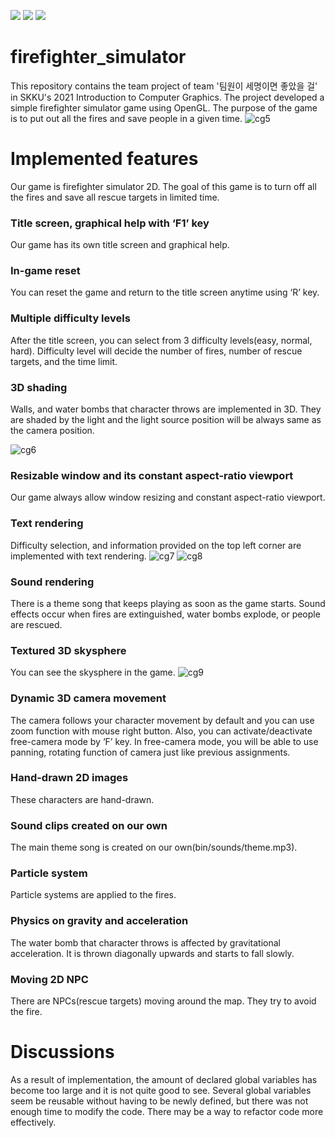 <img src="https://img.shields.io/badge/C-A8B9CC?style=flat&logo=C&logoColor=white"/> <img src="https://img.shields.io/badge/C++-00599C?style=flat&logo=C++&logoColor=white"/> <img src="https://img.shields.io/badge/OpenGL-5586A4?style=flat&logo=OpenGL&logoColor=white"/>
# firefighter_simulator
This repository contains the team project of team '팀원이 세명이면 좋았을 걸' in SKKU's 2021 Introduction to Computer Graphics. The project developed a simple firefighter simulator game using OpenGL. The purpose of the game is to put out all the fires and save people in a given time.
![cg5](https://github.com/dipreez/firefighter_simulator/assets/50349104/057987a2-8383-41f3-8bd2-78020e591b68)

# Implemented features
Our game is firefighter simulator 2D. The goal of this game is to turn off all the fires and
save all rescue targets in limited time.
### Title screen, graphical help with ‘F1’ key
Our game has its own title screen and graphical help.
### In-game reset
You can reset the game and return to the title screen anytime using ‘R’ key.
### Multiple difficulty levels
After the title screen, you can select from 3 difficulty levels(easy, normal, hard). Difficulty
level will decide the number of fires, number of rescue targets, and the time limit.
### 3D shading
Walls, and water bombs that character throws are implemented in 3D. They are shaded
by the light and the light source position will be always same as the camera position.

![cg6](https://github.com/dipreez/firefighter_simulator/assets/50349104/ecea86c9-fb0e-4761-8c9f-12fda28fc938)
### Resizable window and its constant aspect-ratio viewport
Our game always allow window resizing and constant aspect-ratio viewport.
### Text rendering
Difficulty selection, and information provided on the top left corner are implemented
with text rendering.
![cg7](https://github.com/dipreez/firefighter_simulator/assets/50349104/c256ee99-a5a8-4265-88bf-eba2d03d5518)
![cg8](https://github.com/dipreez/firefighter_simulator/assets/50349104/60ef14e0-ae83-4852-8bd5-26aea1cc9564)
### Sound rendering
There is a theme song that keeps playing as soon as the game starts. Sound effects
occur when fires are extinguished, water bombs explode, or people are rescued.
### Textured 3D skysphere
You can see the skysphere in the game.
![cg9](https://github.com/dipreez/firefighter_simulator/assets/50349104/2e655ce3-7df5-4f31-8da8-5ded88b931fa)
### Dynamic 3D camera movement
The camera follows your character movement by default and you can use zoom
function with mouse right button. Also, you can activate/deactivate free-camera mode
by ‘F’ key. In free-camera mode, you will be able to use panning, rotating function of
camera just like previous assignments.
### Hand-drawn 2D images
These characters are hand-drawn.
### Sound clips created on our own
The main theme song is created on our own(bin/sounds/theme.mp3).
### Particle system
Particle systems are applied to the fires.
### Physics on gravity and acceleration
The water bomb that character throws is affected by gravitational acceleration. It is
thrown diagonally upwards and starts to fall slowly.
### Moving 2D NPC
There are NPCs(rescue targets) moving around the map. They try to avoid the fire.

# Discussions
As a result of implementation, the amount of declared global variables has become too
large and it is not quite good to see. Several global variables seem be reusable without
having to be newly defined, but there was not enough time to modify the code. There may
be a way to refactor code more effectively.
